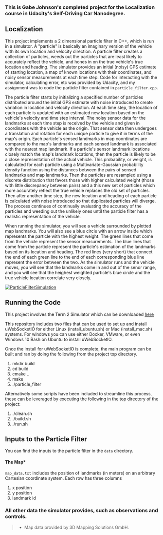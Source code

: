 ### This is Gabe Johnson's completed project for the Localization course in Udacity's Self-Driving Car Nanodegree.


## Localization
This project implements a 2 dimensional particle filter in C++, which is run in a simulator.  A "particle" is basically an imaginary version of the vehicle with its own location and velocity direction.  A particle filter creates a collection of particles, weeds out the particles that are least likely to accurately reflect the vehicle, and hones in on the true vehicle's true location and heading.  The simulator provides an initial (noisy) GPS estimate of starting location, a map of known locations with their coordinates, and noisy sensor measurements at each time step.  Code for interacting with the simulator, calculating error, etc was provided by Udacity, and my assignment was to code the particle filter contained in `particle_filter.cpp`. 

The particle filter starts by initializing a specified number of particles distributed around the initial GPS estimate with noise introduced to create variation in location and velocity direction.  At each time step, the location of each particle is updated with an estimated new location based on the vehicle's velocity and time step interval.  The noisy sensor data for the landmarks at each time step is received by the vehicle and given in coordinates with the vehicle as the origin.  That sensor data then undergoes a translation and rotation for each unique particle to give it in terms of the map's origin.  Each particle's sensed landmarks in map coordinates are compared to the map's landmarks and each sensed landmark is associated with the nearest map landmark.  If a particle's sensor landmark locations closely match the map's landmark locations, then the particle is likely to be a close representation of the actual vehicle.  This probability, or weight, is calculated for each particle using a Multivariate-Gaussian probability density function using the distances between the pairs of sensed landmarks and map landmarks.  Then the particles are resampled using a discrete distribution that favors those with higher calculated weight (those with little discrepancy between pairs) and a this new set of particles which more accurately reflect the true vehicle replaces the old set of particles.  Then after another time step, the new location and heading of each particle is calculated with noise introduced so that duplicated particles will diverge.  The process continues of continually evaluating the accuracy of the particles and weeding out the unlikely ones until the particle filter has a realistic representation of the vehicle. 

When running the simulator, you will see a vehicle surrounded by plotted map landmarks.  You will also see a blue circle with an arrow inside which represents the particle with the highest weight.  The green lines that come from the vehicle represent the sensor measurements.  The blue lines that come from the particle represent the particle's estimation of the landmarks based on its location and heading.  The red lines (very short) that connect the end of each green line to the end of each corresponding blue line represent the error between the two.  As the simulator runs and the vehicle moves, you will see that the landmarks come in and out of the senor range, and you will see that the heighest weighted particle's blue circle and the true vehicle location correlate very closely.

[![ParticleFilterSimulation](video/KidnappedVehicleProjectSimulatio.gif)](https://youtu.be/8LK1TXaFEWI)


## Running the Code
This project involves the Term 2 Simulator which can be downloaded [here](https://github.com/udacity/self-driving-car-sim/releases)

This repository includes two files that can be used to set up and install uWebSocketIO for either Linux (install_ubuntu.sh) or Mac (install_mac.sh) systems. For windows you can use either Docker, VMware, or even Windows 10 Bash on Ubuntu to install uWebSocketIO.

Once the install for uWebSocketIO is complete, the main program can be built and ran by doing the following from the project top directory.

1. mkdir build
2. cd build
3. cmake ..
4. make
5. ./particle_filter

Alternatively some scripts have been included to streamline this process, these can be leveraged by executing the following in the top directory of the project:

1. ./clean.sh
2. ./build.sh
3. ./run.sh

## Inputs to the Particle Filter
You can find the inputs to the particle filter in the `data` directory.

#### The Map*
`map_data.txt` includes the position of landmarks (in meters) on an arbitrary Cartesian coordinate system. Each row has three columns
1. x position
2. y position
3. landmark id

### All other data the simulator provides, such as observations and controls.

> * Map data provided by 3D Mapping Solutions GmbH.

